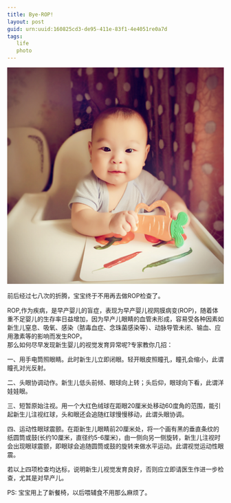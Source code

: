 ```yaml
---
title: Bye-ROP!
layout: post
guid: urn:uuid:160825cd3-de95-411e-83f1-4e4051re0a7d
tags: 
   life
   photo
---
```


![Hello M](/media/files/2016/jsr.JPG)

前后经过七八次的折腾，宝宝终于不用再去做ROP检查了。         

ROP,作为疾病，是早产婴儿的盲症，表现为早产婴儿视网膜病变(ROP)，随着体重不足婴儿的生存率日益增加，因为早产儿眼睛的血管未形成，容易受各种因素如新生儿窒息、吸氧、感染（脓毒血症、念珠菌感染等）、动脉导管未闭、输血、应用激素等的影响而发生ROP。   
那么如何尽早发现新生婴儿的视觉发育异常呢?专家教你几招：

一、用手电筒照眼睛。此时新生儿立即闭眼。轻开眼皮照瞳孔，瞳孔会缩小，此谓瞳孔对光反射。

二、头眼协调动作。新生儿低头前倾、眼球向上转；头后仰，眼球向下看，此谓洋娃娃眼。

三、短暂原始注视。用一个大红色绒球在距眼20厘米处移动60度角的范围，能引起新生儿注视红球，头和眼还会追随红球慢慢移动，此谓头眼协调。

四、运动性眼球震颤。在距新生儿眼睛前20厘米处，将一个画有黑的垂直条纹的纸圆筒或鼓(长约10厘米，直径约5-6厘米)，由一侧向另一侧旋转，新生儿注视时会出现眼球震颤，即眼球会追随圆筒或鼓的旋转来做水平运动。此谓视觉运动性眼震。

若以上四项检查均达标，说明新生儿视觉发育良好，否则应立即请医生作进一步检查，尤其是对早产儿。   

PS: 宝宝用上了新餐椅，以后喂辅食不用那么麻烦了。


